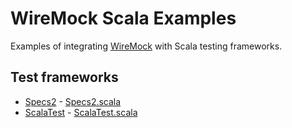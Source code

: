 WireMock Scala Examples
=======================

Examples of integrating [WireMock](http://wiremock.org) with Scala testing frameworks.

Test frameworks
---------------

* [Specs2](http://etorreborre.github.io/specs2/) - [Specs2.scala](https://github.com/danmassie/wiremock-scala-examples/blob/master/src/test/scala/uk/co/deku/wiremock/Specs2.scala)
* [ScalaTest](http://www.scalatest.org/) - [ScalaTest.scala](https://github.com/danmassie/wiremock-scala-examples/blob/master/src/test/scala/uk/co/deku/wiremock/ScalaTest.scala)
